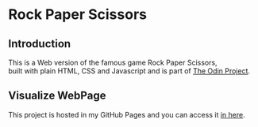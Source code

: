 # Rock Paper Scissors

## Introduction

This is a Web version of the famous game Rock Paper Scissors,  
built with plain HTML, CSS and Javascript and is part of [The Odin Project](https://www.theodinproject.com/).

## Visualize WebPage

This project is hosted in my GitHub Pages and you can access it [in here](https://daniellima0.github.io/rock-paper-scissors/).
